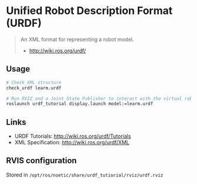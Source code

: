 # Unified Robot Description Format (URDF)

> An XML format for representing a robot model.
> - http://wiki.ros.org/urdf/

## Usage

```sh
# Check XML structure
check_urdf learm.urdf

# Run RVIZ and a Joint State Publisher to interact with the virtual robot.
roslaunch urdf_tutorial display.launch model:=learm.urdf
```

## Links

* URDF Tutorials: http://wiki.ros.org/urdf/Tutorials
* XML Specification: http://wiki.ros.org/urdf/XML

## RVIS configuration

Stored in `/opt/ros/noetic/share/urdf_tutiorial/rviz/urdf.rviz`
